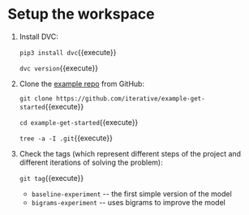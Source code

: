 # Setup the workspace

1. Install DVC:

   `pip3 install dvc`{{execute}}
   
   `dvc version`{{execute}}
   
2. Clone the [example repo](https://github.com/iterative/example-get-started)
   from GitHub:

   `git clone https://github.com/iterative/example-get-started`{{execute}}

   `cd example-get-started`{{execute}}
   
   `tree -a -I .git`{{execute}}
   
3. Check the tags (which represent different steps of the project and
   different iterations of solving the problem):
   
   `git tag`{{execute}}

   - `baseline-experiment` -- the first simple version of the model
   - `bigrams-experiment` -- uses bigrams to improve the model

